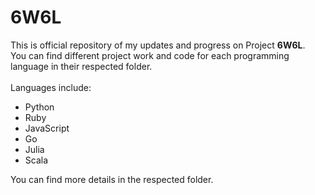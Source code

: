 # 6W6L

This is official repository of my updates and progress on Project <b>6W6L</b>.
<br>
You can find different project work and code for each programming language in their respected folder.
<br><br>
Languages include:
<ul>
  <li>Python</li>
  <li>Ruby</li>
  <li>JavaScript</li>
  <li>Go</li>
  <li>Julia</li>
  <li>Scala</li>
</ul>

You can find more details in the respected folder. 
